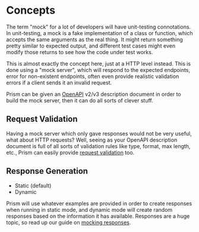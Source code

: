 # Concepts

The term "mock" for a lot of developers will have unit-testing connotations. In
unit-testing, a mock is a fake implementation of a class or function, which
accepts the same arguments as the real thing. It might return something pretty
similar to expected output, and different test cases might even modify those
returns to see how the code under test works.

This is almost exactly the concept here, just at a HTTP level instead. This is
done using a "mock server", which will respond to the expected endpoints, error
for non-existent endpoints, often even provide realistic validation errors if a
client sends it an invalid request.

Prism can be given an [OpenAPI](https://www.openapis.org/) v2/v3 description
document in order to build the mock server, then it can do all sorts of clever stuff.

## Request Validation

Having a mock server which only gave responses would not be very useful, what about HTTP requests? Well, seeing as your OpenAPI description document is full of all sorts of validation rules like type, format, max length, etc., Prism can easily provide [request validation](../guides/request-validation.md) too.

## Response Generation

- Static (default)
- Dynamic

Prism will use whatever examples are provided in order to create responses when running in static mode, and dynamic mode will create random responses based on the information it has available. Responses are a huge topic, so read up our guide on [mocking responses](../guides/mock-responses.md).
